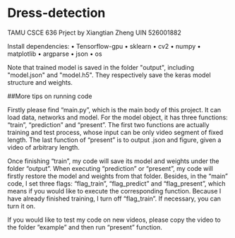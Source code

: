 # Dress-detection
TAMU CSCE 636 Prject by Xiangtian Zheng UIN 526001882

Install dependencies: 
•	Tensorflow-gpu
•	sklearn
•	cv2
•	numpy
•	matplotlib
•	argparse
•	json
•	os



Note that trained model is saved in the folder "output", including "model.json" and "model.h5". They respectively save the keras model structure and weights.



##More tips on running code

Firstly please find “main.py”, which is the main body of this project. It can load data, networks and model. For the model object, it has three functions: “train”, “prediction” and “present”. The first two functions are actually training and test process, whose input can be only video segment of fixed length. The last function of “present” is to output .json and figure, given a video of arbitrary length.

Once finishing “train”, my code will save its model and weights under the folder “output”. When executing “prediction” or “present”, my code will firstly restore the model and weights from that folder. Besides, in the “main” code, I set three flags: “flag_train”, “flag_predict” and “flag_present”, which means if you would like to execute the corresponding function. Because I have already finished training, I turn off “flag_train”. If necessary, you can turn it on.

If you would like to test my code on new videos, please copy the video to the folder ”example” and then run “present” function.
